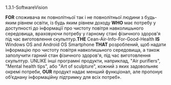 1.3.1-SoftwareVision


**FOR** споживача як повнолітньої так і не повнолітньої людини з будь-яким рівнем освіти, із будь яким рівнем доходу
**WHO** має потребу у доступності до інформації про чистоту повітря навколишьного середовища, 
враховуючи потребу у гарному стані фізичного здоров'я під час виготовлення скульптур.**THE** Cean-Air-Info-For-Good-Health **IS** Windows OS and Android OS Smartphone **THAT** розроблений, щоб надати інформацію про чистоту повітря навколишьного середовища, а також заполучити гарний стан фізичного здоров'я, під час виготовлення скульптур.
UNLIKE інші програмні продукти, наприклад, "Air purifiers", "Mental health tips", або "Art of sculpture", кожний з яких задовольняє окремі потреби, **OUR** продукт надає менший
функціонал, але пропонує об’єднану інформаційну підтримку для всіх потреб».
